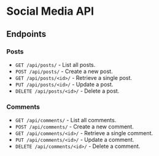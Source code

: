 # Social Media API

## Endpoints
### Posts
- `GET /api/posts/` - List all posts.
- `POST /api/posts/` - Create a new post.
- `GET /api/posts/<id>/` - Retrieve a single post.
- `PUT /api/posts/<id>/` - Update a post.
- `DELETE /api/posts/<id>/` - Delete a post.

### Comments
- `GET /api/comments/` - List all comments.
- `POST /api/comments/` - Create a new comment.
- `GET /api/comments/<id>/` - Retrieve a single comment.
- `PUT /api/comments/<id>/` - Update a comment.
- `DELETE /api/comments/<id>/` - Delete a comment.
